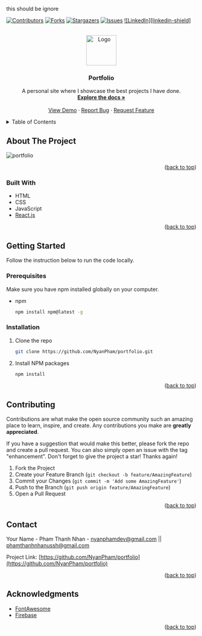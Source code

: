 <div id="top"></div>

this should be ignore

[![Contributors][contributors-shield]][contributors-url]
[![Forks][forks-shield]][forks-url]
[![Stargazers][stars-shield]][stars-url]
[![Issues][issues-shield]][issues-url]
[![LinkedIn][linkedin-shield]][linkedin-url]



<!-- PROJECT LOGO -->
<br />
<div align="center">
  <a href="https://github.com/NyanPham/portfolio">
    <img src="images/logo.png" alt="Logo" width="80" height="80">
  </a>

<h3 align="center">Portfolio</h3>

  <p align="center">
    A personal site where I showcase the best projects I have done.
    <br />
    <a href="https://github.com/NyanPham/portfolio"><strong>Explore the docs »</strong></a>
    <br />
    <br />
    <a href="https://elated-beaver-fdddc3.netlify.app/">View Demo</a>
    ·
    <a href="https://github.com/NyanPham/portfolio/issues">Report Bug</a>
    ·
    <a href="https://github.com/NyanPham/portfolio">Request Feature</a>
  </p>
</div>



<!-- TABLE OF CONTENTS -->
<details>
  <summary>Table of Contents</summary>
  <ol>
    <li>
      <a href="#about-the-project">About The Project</a>
      <ul>
        <li><a href="#built-with">Built With</a></li>
      </ul>
    </li>
    <li>
      <a href="#getting-started">Getting Started</a>
      <ul>
        <li><a href="#prerequisites">Prerequisites</a></li>
        <li><a href="#installation">Installation</a></li>
      </ul>
    </li>
    <li><a href="#contributing">Contributing</a></li>
    <li><a href="#contact">Contact</a></li>
    <li><a href="#acknowledgments">Acknowledgments</a></li>
  </ol>
</details>



<!-- ABOUT THE PROJECT -->
## About The Project

![portfolio](https://user-images.githubusercontent.com/93678376/154835579-b3aa9aad-7e91-4d43-9d3a-0e017fa030b8.PNG)

<p align="right">(<a href="#top">back to top</a>)</p>



### Built With

* HTML
* CSS
* JavaScript
* [React.js](https://reactjs.org/)


<p align="right">(<a href="#top">back to top</a>)</p>



<!-- GETTING STARTED -->
## Getting Started

Follow the instruction below to run the code locally.

### Prerequisites

Make sure you have npm installed globally on your computer.
* npm
  ```sh
  npm install npm@latest -g
  ```

### Installation

1. Clone the repo
   ```sh
   git clone https://github.com/NyanPham/portfolio.git
   ```
2. Install NPM packages
   ```sh
   npm install
   ```
   
<p align="right">(<a href="#top">back to top</a>)</p>


<!-- CONTRIBUTING -->
## Contributing

Contributions are what make the open source community such an amazing place to learn, inspire, and create. Any contributions you make are **greatly appreciated**.

If you have a suggestion that would make this better, please fork the repo and create a pull request. You can also simply open an issue with the tag "enhancement".
Don't forget to give the project a star! Thanks again!

1. Fork the Project
2. Create your Feature Branch (`git checkout -b feature/AmazingFeature`)
3. Commit your Changes (`git commit -m 'Add some AmazingFeature'`)
4. Push to the Branch (`git push origin feature/AmazingFeature`)
5. Open a Pull Request

<p align="right">(<a href="#top">back to top</a>)</p>


<!-- CONTACT -->
## Contact

Your Name - Pham Thanh Nhan - nyanphamdev@gmail.com || phamthanhnhanussh@gmail.com

Project Link: [https://github.com/NyanPham/portfolio](https://github.com/NyanPham/portfolio)

<p align="right">(<a href="#top">back to top</a>)</p>



<!-- ACKNOWLEDGMENTS -->
## Acknowledgments

* [FontAwesome](https://fontawesome.com/)
* [Firebase](https://firebase.google.com/)

<p align="right">(<a href="#top">back to top</a>)</p>



<!-- MARKDOWN LINKS & IMAGES -->
<!-- https://www.markdownguide.org/basic-syntax/#reference-style-links -->
[contributors-shield]: https://img.shields.io/github/contributors/NyanPham/portfolio.svg?style=for-the-badge
[contributors-url]: https://github.com/NyanPham/portfolio/graphs/contributors
[forks-shield]: https://img.shields.io/github/forks/NyanPham/portfolio.svg?style=for-the-badge
[forks-url]: https://github.com/NyanPham/portfolio/network/members
[stars-shield]: https://img.shields.io/github/stars/NyanPham/portfolio.svg?style=for-the-badge
[stars-url]: https://github.com/NyanPham/portfolio/stargazers
[issues-shield]: https://img.shields.io/github/issues/NyanPham/portfolio.svg?style=for-the-badge
[issues-url]: https://github.com/NyanPham/portfolio/issues
[linkedin-url]: https://www.linkedin.com/in/nhan-pham-84a602232/
